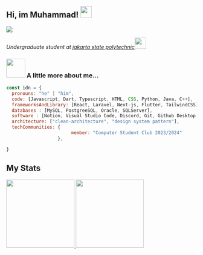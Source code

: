 ## Hi, im Muhammad! <img src="https://media.giphy.com/media/WUlplcMpOCEmTGBtBW/giphy.gif" width="30">

<p >
  <!-- Typing SVG by DenverCoder1 - https://github.com/DenverCoder1/readme-typing-svg -->
  <a href="https://github.com/DenverCoder1/readme-typing-svg">
    <img src="https://readme-typing-svg.demolab.com/?lines=Full-stack%20web%20app%20developer;Mobile%20app%20developer;Machine%20learning%20enthusiast;Always%20learning%20new%20things&font=Fira%20Code&width=440&height=45&color=000000&vCenter=true&pause=1000&size=22" /></a>
</p>
<p>
  <em>Undergraduate student at <a href="http://www.pnj.ac.id">jakarta state polytechnic</a><img src="https://media.giphy.com/media/fYSnHlufseco8Fh93Z/giphy.gif" width="30"></em>
</p>

### <img src="https://media.giphy.com/media/VgCDAzcKvsR6OM0uWg/giphy.gif" width="50"> A little more about me...  

```javascript
const idn = {
  pronouns: "he" | "him",
  code: [Javascript, Dart, Typescript, HTML, CSS, Python, Java, C++],
  frameworksAndLibrary: [React, Laravel, Next-js, Flutter, TailwindCSS],
  databases : [MySQL, PostgreeSQL, Oracle, SQLServer],
  software : [Notion, Visual Studio Code, Discord, Git, Github Desktop, Docker, Postman],
  architecture: ["clean-architecture", "design system pattern"],
  techCommunities: {
                        member: "Computer Student Club 2023/2024"
                   },

}
```
## My Stats
<p>
<a href="https://github.com/AVS1508">
  <img height="180em" src="https://github-readme-stats.vercel.app/api?username=medg12&show_icons=true&theme=radical" />
  <img height="180em" src="https://github-readme-stats-eight-theta.vercel.app/api/top-langs/?username=medg12&theme=radical&layout=compact&exclude_lang=java+r" />
</a>
</p>

